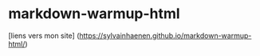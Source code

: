 # markdown-warmup-html
[liens vers mon site] (https://sylvainhaenen.github.io/markdown-warmup-html/)
